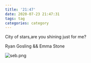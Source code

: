 ```yaml
---
title: '21:47'
date: 2020-07-23 21:47:31
tags: tag
categories: category
---
```


City of stars,are you shining just for me?

Ryan Gosling && Emma Stone

<!-- more -->

![seb.png](https://charfole-blog.oss-cn-shenzhen.aliyuncs.com/image/seb.png)